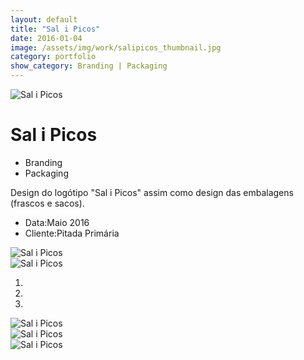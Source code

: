 ```yaml
---
layout: default
title: "Sal i Picos"
date: 2016-01-04
image: /assets/img/work/salipicos_thumbnail.jpg
category: portfolio
show_category: Branding | Packaging
---
```


<div class="main-outer">
    <div class="container-fluid">
        <div class="row">
            <div class="col-md-12">
                <div class="title-image"><img src="{{ "/assets/img/work/salipicos_apresentecao.png" | prepend: site.baseurl }}" alt="Sal i Picos"></div>
            </div>
        </div>
        <div class="row">
            <div class="col-md-9">
                <div class="description">
                    <h1>Sal i Picos</h1>
                    <ul class="categories">
                        <li>Branding</li>
                        <li>Packaging</li>
                    </ul>
                    <p>Design do logótipo "Sal i Picos" assim como design das embalagens (frascos e sacos).</p>
                </div>
            </div>
            <div class="col-md-3">
                <div class="details">
                    <ul>
                        <li>Data:<span>Maio 2016</span></li>
                        <li>Cliente:<span>Pitada Primária</span></li>
                    </ul>
                </div>
            </div>
        </div>
        <div class="row">
            <div class="col-md-6">
                <div class="project-image">
                    <img src="{{ "/assets/img/work/salipicos_positivo.png" | prepend: site.baseurl }}" alt="Sal i Picos">
                </div>
            </div>
            <div class="col-md-6">
                <div class="project-image">
                    <img src="{{ "/assets/img/work/salipicos_negativo.png" | prepend: site.baseurl }}" alt="Sal i Picos">
                </div>
            </div>
        </div>
        <div class="row">
            <div class="col-md-12">
                <div class="carousel slide" id="project-carousel">
                    <ol class="carousel-indicators">
                        <li class="active" data-target=".carousel" data-slide-to="0"></li>
                        <li data-target=".carousel" data-slide-to="1"></li>
                        <li data-target=".carousel" data-slide-to="2"></li>
                    </ol>
                    <div class="carousel-inner">
                        <div class="item active"><img src="{{ "/assets/img/work/salipicos_slide1.png" | prepend: site.baseurl }}" alt="Sal i Picos"></div>
                        <div class="item"><img src="{{ "/assets/img/work/salipicos_slide2.png" | prepend: site.baseurl }}" alt="Sal i Picos"></div>
                        <div class="item"><img src="{{ "/assets/img/work/salipicos_slide3.png" | prepend: site.baseurl }}" alt="Sal i Picos"></div>
                    </div>
                </div>
            </div>
        </div>
    </div>
</div>

<script>
    function setBodyId() {
        document.body.id = 'project-page';
    }
    
    window.onload = setBodyId;
    window.onresize = setBodyId;
</script>